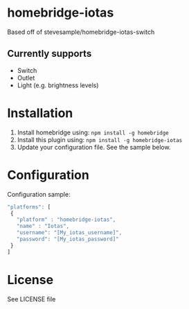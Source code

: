 # homebridge-iotas
Based off of stevesample/homebridge-iotas-switch

## Currently supports
- Switch
- Outlet
- Light (e.g. brightness levels)

# Installation
1. Install homebridge using: `npm install -g homebridge`
2. Install this plugin using: `npm install -g homebridge-iotas`
3. Update your configuration file. See the sample below.

# Configuration
Configuration sample:

 ```javascript
"platforms": [
  {
    "platform" : "homebridge-iotas",
    "name" : "Iotas",
    "username": "[My_iotas_username]",
    "password": "[My_iotas_password]"
  }
]
```

# License
See LICENSE file
